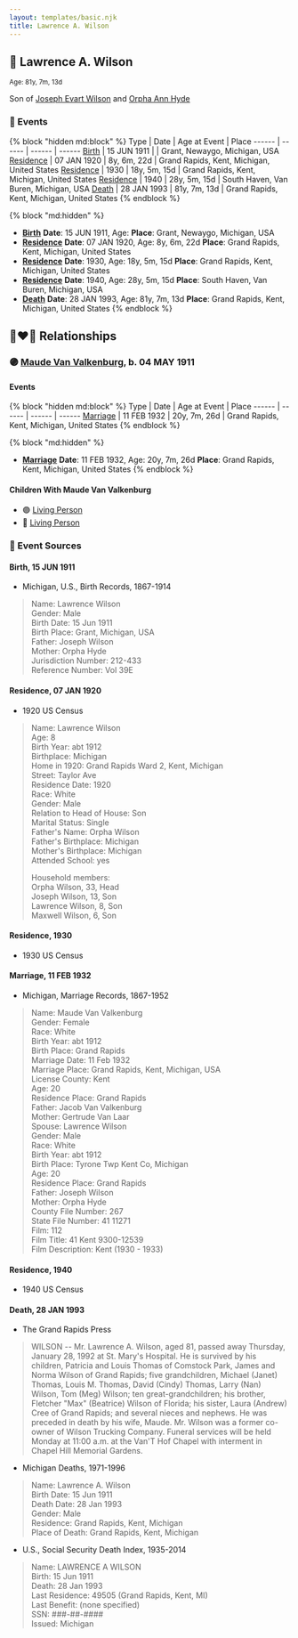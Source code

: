 ```yaml
---
layout: templates/basic.njk
title: Lawrence A. Wilson
---
```

## 🔵 Lawrence A. Wilson
<small>Age: 81y, 7m, 13d</small>

Son of [Joseph Evart Wilson](/people/5/57306025) and [Orpha Ann Hyde](/people/6/63932813)

### 📆 Events

{% block "hidden md:block" %}
Type | Date | Age at Event | Place
------ | ------ | ------ | ------
[Birth](#event-event-2) | 15 JUN 1911 |  | Grant, Newaygo, Michigan, USA
[Residence](#event-event-0) | 07 JAN 1920 | 8y, 6m, 22d | Grand Rapids, Kent, Michigan, United States
[Residence](#event-event-1) | 1930 | 18y, 5m, 15d | Grand Rapids, Kent, Michigan, United States
[Residence](#event-event-2) | 1940 | 28y, 5m, 15d | South Haven, Van Buren, Michigan, USA
[Death](#event-event-6) | 28 JAN 1993 | 81y, 7m, 13d | Grand Rapids, Kent, Michigan, United States
{% endblock %}

{% block "md:hidden" %}
- **[Birth](#event-event-2)**
**Date**: 15 JUN 1911, Age:
**Place**: Grant, Newaygo, Michigan, USA
- **[Residence](#event-event-0)**
**Date**: 07 JAN 1920, Age: 8y, 6m, 22d
**Place**: Grand Rapids, Kent, Michigan, United States
- **[Residence](#event-event-1)**
**Date**: 1930, Age: 18y, 5m, 15d
**Place**: Grand Rapids, Kent, Michigan, United States
- **[Residence](#event-event-2)**
**Date**: 1940, Age: 28y, 5m, 15d
**Place**: South Haven, Van Buren, Michigan, USA
- **[Death](#event-event-6)**
**Date**: 28 JAN 1993, Age: 81y, 7m, 13d
**Place**: Grand Rapids, Kent, Michigan, United States
{% endblock %}

## 👩‍❤️‍👨 Relationships

### 🟣 [Maude Van Valkenburg](/people/4/43859609), b. 04 MAY 1911

#### Events

{% block "hidden md:block" %}
Type | Date | Age at Event | Place
------ | ------ | ------ | ------
[Marriage](#event-family-0-event-0) | 11 FEB 1932 | 20y, 7m, 26d | Grand Rapids, Kent, Michigan, United States
{% endblock %}

{% block "md:hidden" %}
- **[Marriage](#event-family-0-event-0)**
**Date**: 11 FEB 1932, Age: 20y, 7m, 26d
**Place**: Grand Rapids, Kent, Michigan, United States
{% endblock %}

#### Children With Maude Van Valkenburg
* 🟣 [Living Person](/people/1/19809296)
* 🔵 [Living Person](/people/4/44847084)
### 📰 Event Sources

#### <a id="event-event-2"></a> Birth, 15 JUN 1911
* Michigan, U.S., Birth Records, 1867-1914
>   
  > Name: Lawrence Wilson  
  > Gender: Male  
  > Birth Date: 15 Jun 1911  
  > Birth Place: Grant, Michigan, USA  
  > Father: Joseph Wilson  
  > Mother: Orpha Hyde  
  > Jurisdiction Number: 212-433  
  > Reference Number: Vol 39E  
  >

#### <a id="event-event-0"></a> Residence, 07 JAN 1920
* 1920 US Census
>   
  > Name: Lawrence Wilson  
  > Age: 8  
  > Birth Year: abt 1912  
  > Birthplace: Michigan  
  > Home in 1920: Grand Rapids Ward 2, Kent, Michigan  
  > Street: Taylor Ave  
  > Residence Date: 1920  
  > Race: White  
  > Gender: Male  
  > Relation to Head of House: Son  
  > Marital Status: Single  
  > Father's Name: Orpha Wilson  
  > Father's Birthplace: Michigan  
  > Mother's Birthplace: Michigan  
  > Attended School: yes  
  >   
  > Household members:  
  > Orpha Wilson, 33, Head  
  > Joseph Wilson, 13, Son  
  > Lawrence Wilson, 8, Son  
  > Maxwell Wilson, 6, Son

#### <a id="event-event-1"></a> Residence, 1930
* 1930 US Census

#### <a id="event-family-0-event-0"></a> Marriage, 11 FEB 1932
* Michigan, Marriage Records, 1867-1952
>   
  > Name: Maude Van Valkenburg  
  > Gender: Female  
  > Race: White  
  > Birth Year: abt 1912  
  > Birth Place: Grand Rapids  
  > Marriage Date: 11 Feb 1932  
  > Marriage Place: Grand Rapids, Kent, Michigan, USA  
  > License County: Kent  
  > Age: 20  
  > Residence Place: Grand Rapids  
  > Father: Jacob Van Valkenburg  
  > Mother: Gertrude Van Laar  
  > Spouse: Lawrence Wilson  
  > Gender: Male  
  > Race: White  
  > Birth Year: abt 1912  
  > Birth Place: Tyrone Twp Kent Co, Michigan  
  > Age: 20  
  > Residence Place: Grand Rapids  
  > Father: Joseph Wilson  
  > Mother: Orpha Hyde  
  > County File Number: 267  
  > State File Number: 41 11271  
  > Film: 112  
  > Film Title: 41 Kent 9300-12539  
  > Film Description: Kent (1930 - 1933)

#### <a id="event-event-2"></a> Residence, 1940
* 1940 US Census
#### <a id="event-event-6"></a> Death, 28 JAN 1993
* The Grand Rapids Press
>   
  > WILSON -- Mr. Lawrence A. Wilson, aged 81, passed away Thursday, January 28, 1992 at St. Mary's Hospital. He is survived by his children, Patricia and Louis Thomas of Comstock Park, James and Norma Wilson of Grand Rapids; five grandchildren, Michael (Janet) Thomas, Louis M. Thomas, David (Cindy) Thomas, Larry (Nan) Wilson, Tom (Meg) Wilson; ten great-grandchildren; his brother, Fletcher "Max" (Beatrice) Wilson of Florida; his sister, Laura (Andrew) Cree of Grand Rapids; and several nieces and nephews. He was preceded in death by his wife, Maude. Mr. Wilson was a former co-owner of Wilson Trucking Company. Funeral services will be held Monday at 11:00 a.m. at the Van'T Hof Chapel with interment in Chapel Hill Memorial Gardens.
* Michigan Deaths, 1971-1996
>   
  > Name:  Lawrence A. Wilson  
  > Birth Date: 15 Jun 1911  
  > Death Date: 28 Jan 1993  
  > Gender: Male  
  > Residence: Grand Rapids, Kent, Michigan  
  > Place of Death: Grand Rapids, Kent, Michigan
* U.S., Social Security Death Index, 1935-2014
>   
  > Name: LAWRENCE A WILSON  
  > Birth: 15 Jun 1911  
  > Death: 28 Jan 1993  
  > Last Residence: 49505 (Grand Rapids, Kent, MI)  
  > Last Benefit: (none specified)  
  > SSN: ###-##-####  
  > Issued: Michigan
